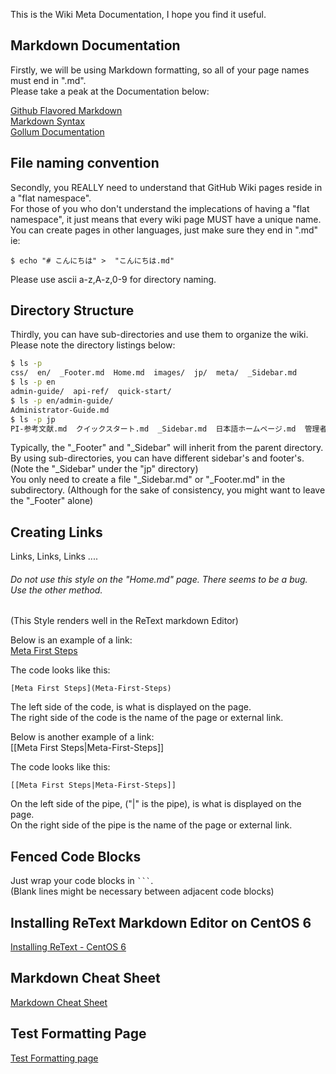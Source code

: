 This is the Wiki Meta Documentation, I hope you find it useful.

## Markdown Documentation
Firstly, we will be using Markdown formatting, so all of your page names must end in ".md".  
Please take a peak at the Documentation below:   
  
[Github Flavored Markdown](https://help.github.com/articles/github-flavored-markdown)  
[Markdown Syntax](http://daringfireball.net/projects/markdown/syntax)   
[Gollum Documentation](https://github.com/gollum/gollum/wiki)   

## File naming convention  
Secondly, you REALLY need to understand that GitHub Wiki pages reside in a "flat namespace".  
For those of you who don't understand the implecations of having a "flat namespace", it just means that every wiki page MUST have a unique name.  
You can create pages in other languages, just make sure they end in ".md" ie: 
 

`$ echo "# こんにちは" >  "こんにちは.md"`

Please use ascii a-z,A-z,0-9 for directory naming. 

## Directory Structure    
Thirdly, you can have sub-directories and use them to organize the wiki.   
Please note the directory listings below:  

```bash
$ ls -p
css/  en/  _Footer.md  Home.md  images/  jp/  meta/  _Sidebar.md
$ ls -p en
admin-guide/  api-ref/  quick-start/ 
$ ls -p en/admin-guide/
Administrator-Guide.md
$ ls -p jp
PI-参考文献.md  クイックスタート.md  _Sidebar.md  日本語ホームページ.md  管理者ガイド.md
```
  
Typically, the "_Footer" and "_Sidebar" will inherit from the parent directory.  
By using sub-directories, you can have different sidebar's and footer's.  
(Note the "_Sidebar" under the "jp" directory)  
You only need to create a file "_Sidebar.md" or "_Footer.md" in the subdirectory.
(Although for the sake of consistency, you might want to leave the "_Footer" alone)  

## Creating Links
Links, Links, Links ....
###### Do not use this style on the "Home.md" page. There seems to be a bug. Use the other method.  
(This Style renders well in the ReText markdown Editor)  

Below is an example of a link:  
[Meta First Steps](Meta-First-Steps)  

The code looks like this:  

```
[Meta First Steps](Meta-First-Steps)
```
The left side of the code, is what is displayed on the page.  
The right side of the code is the name of the page or external link.
  
  
Below is another example of a link:  
[[Meta First Steps|Meta-First-Steps]]  

The code looks like this:  

```
[[Meta First Steps|Meta-First-Steps]]
```
On the left side of the pipe, ("|" is the pipe), is what is displayed on the page.  
On the right side of the pipe is the name of the page or external link.


## Fenced Code Blocks  
Just wrap your code blocks in ```` ``` ````.   
(Blank lines might be necessary between adjacent code blocks)

## Installing ReText Markdown Editor on CentOS 6
[Installing ReText - CentOS 6](Install-ReText)

## Markdown Cheat Sheet
[Markdown Cheat Sheet](Cheat-Sheet)

## Test Formatting Page
[Test Formatting page](test-page)



